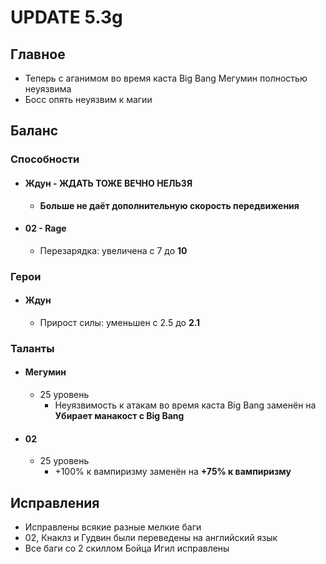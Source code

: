 # UPDATE 5.3g

## Главное

* Теперь с аганимом во время каста Big Bang Мегумин полностью неуязвима
* Босс опять неуязвим к магии

## Баланс

### Способности

* #### Ждун - ЖДАТЬ ТОЖЕ ВЕЧНО НЕЛЬЗЯ
  * **Больше не даёт дополнительную скорость передвижения**

* #### 02 - Rage
  * Перезарядка: увеличена с 7 до **10**

### Герои

* #### Ждун
  * Прирост силы: уменьшен с 2.5 до **2.1**

### Таланты

* #### Мегумин
  * 25 уровень 
	* Неуязвимость к атакам во время каста Big Bang заменён на **Убирает манакост с Big Bang**

* #### 02
  * 25 уровень 
	* +100% к вампиризму заменён на **+75% к вампиризму**

## Исправления

* Исправлены всякие разные мелкие баги
* 02, Кнаклз и Гудвин были переведены на английский язык
* Все баги со 2 скиллом Бойца Игил исправлены

